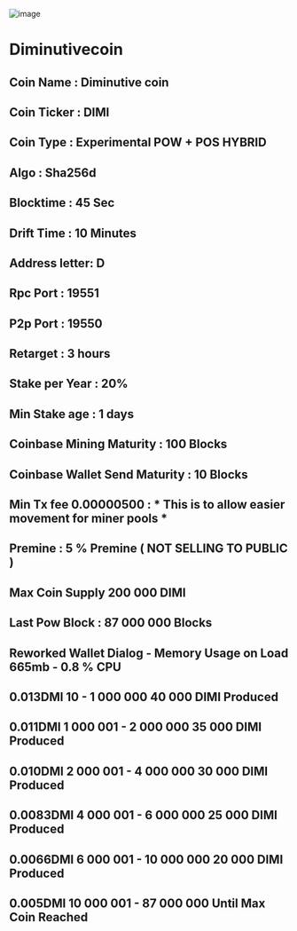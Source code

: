![image](https://i.imgur.com/EGxj936.png)
# Diminutivecoin

## Coin Name : Diminutive coin
## Coin Ticker : DIMI 
## Coin Type : Experimental POW + POS HYBRID
## Algo : Sha256d
## Blocktime : 45 Sec
## Drift Time : 10 Minutes
## Address letter: D
## Rpc Port : 19551 
## P2p Port : 19550
## Retarget : 3 hours
## Stake per Year :  20%
## Min Stake age : 1 days 
## Coinbase Mining Maturity : 100 Blocks
## Coinbase Wallet Send Maturity : 10 Blocks
## Min Tx fee 0.00000500 : * This is to allow easier movement for miner pools * 
## Premine : 5 % Premine ( NOT SELLING TO PUBLIC ) 
## Max Coin Supply 200 000 DIMI
## Last Pow Block : 87 000 000 Blocks 
## Reworked Wallet Dialog - Memory Usage on Load 665mb - 0.8 % CPU 

## 0.013DMI 10 - 1 000 000              40 000 DIMI Produced
## 0.011DMI 1 000 001 - 2 000 000      35 000‬ DIMI Produced
## 0.010DMI 2 000 001 - 4 000 000      30 000 DIMI Produced
## 0.0083DMI 4 000 001 - 6 000 000      25 000 DIMI Produced
## 0.0066DMI 6 000 001 - 10 000 000     20 000 DIMI Produced
## 0.005DMI 10 000 001 - 87 000 000    Until  Max Coin Reached
